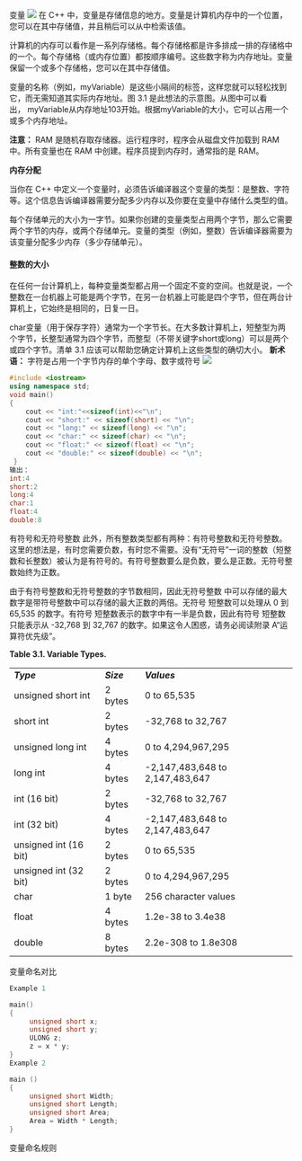 变量
![](images/变量示意图.png)
在 C++ 中，变量是存储信息的地方。变量是计算机内存中的一个位置，您可以在其中存储值，并且稍后可以从中检索该值。

计算机的内存可以看作是一系列存储格。每个存储格都是许多排成一排的存储格中的一个。每个存储格（或内存位置）都按顺序编号。这些数字称为内存地址。变量保留一个或多个存储格，您可以在其中存储值。

变量的名称（例如，myVariable）是这些小隔间的标签，这样您就可以轻松找到它，而无需知道其实际内存地址。图 3.1 是此想法的示意图。从图中可以看出， myVariable从内存地址103开始​​。根据myVariable的大小，它可以占用一个或多个内存地址。

**注意：** RAM 是随机存取存储器。运行程序时，程序会从磁盘文件加载到 RAM 中。所有变量也在 RAM 中创建。程序员提到内存时，通常指的是 RAM。

**内存分配**

当你在 C++ 中定义一个变量时，必须告诉编译器这个变量的类型：是整数、字符等。这个信息告诉编译器需要分配多少内存以及你要在变量中存储什么类型的值。

每个存储单元的大小为一字节。如果你创建的变量类型占用两个字节，那么它需要两个字节的内存，或两个存储单元。变量的类型（例如，整数）告诉编译器需要为该变量分配多少内存（多少存储单元）。

#### 整数的大小

在任何一台计算机上，每种变量类型都占用一个固定不变的空间。也就是说，一个整数在一台机器上可能是两个字节，在另一台机器上可能是四个字节，但在两台计算机上，它始终是相同的，日复一日。

char变量（用于保存字符）通常为一个字节长。在大多数计算机上，短整型为两个字节，长整型通常为四个字节，而整型（不带关键字short或long）可以是两个或四个字节。清单 3.1 应该可以帮助您确定计算机上这些类型的确切大小。
**新术语：** 字符是占用一个字节内存的单个字母、数字或符号
![](images/变量占用字节数.png)


```cpp
#include <iostream>
using namespace std;
void main()
{
	cout << "int:"<<sizeof(int)<<"\n";
	cout << "short:" << sizeof(short) << "\n";
	cout << "long:" << sizeof(long) << "\n";
	cout << "char:" << sizeof(char) << "\n";
	cout << "float:" << sizeof(float) << "\n";
	cout << "double:" << sizeof(double) << "\n";
 }
输出：
int:4
short:2
long:4
char:1
float:4
double:8
```
有符号和无符号整数
此外，所有整数类型都有两种：有符号整数和无符号整数。这里的想法是，有时您需要负数，有时您不需要。没有“无符号”一词的整数（短整数和长整数）被认为是有符号的。有符号整数要么是负数，要么是正数。无符号整数始终为正数。

由于有符号整数和无符号整数的字节数相同，因此无符号整数 中可以存储的最大数字是带符号整数中可以存储的最大正数的两倍。无符号 短整数可以处理从 0 到 65,535 的数字。有符号 短整数表示的数字中有一半是负数，因此有符号 短整数只能表示从 -32,768 到 32,767 的数字。如果这令人困惑，请务必阅读附录 A“运算符优先级”。

**Table 3.1. Variable Types.**

|                       |            |                                 |
| --------------------- | ---------- | ------------------------------- |
| **_Type_**            | **_Size_** | **_Values_**                    |
| unsigned short int    | 2 bytes    | 0 to 65,535                     |
| short int             | 2 bytes    | -32,768 to 32,767               |
| unsigned long int     | 4 bytes    | 0 to 4,294,967,295              |
| long int              | 4 bytes    | -2,147,483,648 to 2,147,483,647 |
| int (16 bit)          | 2 bytes    | -32,768 to 32,767               |
| int (32 bit)          | 4 bytes    | -2,147,483,648 to 2,147,483,647 |
| unsigned int (16 bit) | 2 bytes    | 0 to 65,535                     |
| unsigned int (32 bit) | 2 bytes    | 0 to 4,294,967,295              |
| char                  | 1 byte     | 256 character values            |
| float                 | 4 bytes    | 1.2e-38 to 3.4e38               |
| double                | 8 bytes    | 2.2e-308 to 1.8e308             |
变量命名对比
```cpp
Example 1

main()
{
     unsigned short x;
     unsigned short y;
     ULONG z;
     z = x * y;
}
Example 2

main ()
{
     unsigned short Width;
     unsigned short Length;
     unsigned short Area;
     Area = Width * Length;
}
```
变量命名规则
